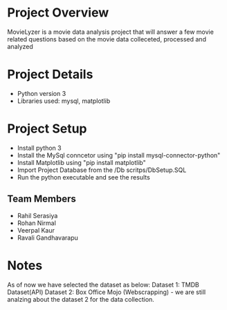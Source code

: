 # Project Overview
MovieLyzer is a movie data analysis project that will answer a few movie related questions based on the movie data colleceted, processed and analyzed

# Project Details
- Python version 3
- Libraries used: mysql, matplotlib


# Project Setup
- Install python 3
- Install the MySql conncetor using "pip install mysql-connector-python"
- Install Matplotlib using "pip install matplotlib"
- Import Project Database from the  /Db scritps/DbSetup.SQL
- Run the python executable and see the results

## Team Members
* Rahil Serasiya
* Rohan Nirmal
* Veerpal Kaur
* Ravali Gandhavarapu

# Notes
As of now we have selected the dataset as below:
Dataset 1: TMDB Dataset(API)
Dataset 2: Box Office Mojo (Webscrapping) - we are still analzing about the dataset 2 for the data collection.
